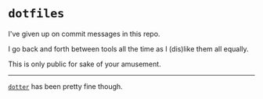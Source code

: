 # `dotfiles`

I've given up on commit messages in this repo.

I go back and forth between tools all the time as I (dis)like them all equally.

This is only public for sake of your amusement.

---

[`dotter`](https://github.com/SuperCuber/dotter) has been pretty fine though.
